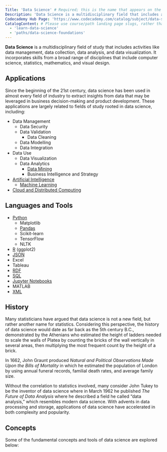```yaml
---
Title: 'Data Science' # Required; this is the name that appears on the hub page for this language. Pay attention to capitalization and punctuation!
Description: 'Data Science is a multidisciplinary field that includes activities like data management, data collection, data analysis, and data visualization.' # Required; ideally under 150 characters and starts with the name of the topic (used in search engine results and content previews)
Codecademy Hub Page: 'https://www.codecademy.com/catalog/subject/data-science' # If codecademy.com doesn't have a hub page for this language, that's okay too. You can omit this field.
CatalogContent: # Please use course/path landing page slugs, rather than linking to individual content items. If listing multiple items, please put the most relevant one first
  - 'learn-data-science'
  - 'paths/data-science-foundations'
---
```


**Data Science** is a multidisciplinary field of study that includes activities like data management, data collection, data analysis, and data visualization. It incorporates skills from a broad range of disciplines that include computer science, statistics, mathematics, and visual design.

## Applications

Since the beginning of the 21st century, data science has been used in almost every field of industry to extract insights from data that may be leveraged in business decision-making and product development. These applications are largely related to fields of study rooted in data science, including:

- Data Management
  - Data Security
  - Data Validation
    - Data Cleaning
  - Data Modelling
  - Data Integration
- Data Use
  - Data Visualization
  - Data Analytics
    - [Data Mining](https://wwww.codecademy.com/resources/docs/data-science/data-mining)
    - Business Intelligence and Strategy
- [Artificial Intelligence](https://www.codecademy.com/resources/docs/ai)
  - [Machine Learning](https://www.codecademy.com/resources/docs/ai/machine-learning)
- [Cloud and Distributed Computing](https://www.codecademy.com/resources/docs/cloud-computing)

## Languages and Tools

- [Python](https://www.codecademy.com/resources/docs/python)
  - Matplotlib
  - [Pandas](https://www.codecademy.com/resources/docs/pandas)
  - Scikit-learn
  - TensorFlow
  - NLTK
- [R](https://www.codecademy.com/resources/docs/r) (ggplot2)
- [JSON](https://www.codecademy.com/resources/docs/general/json)
- Excel
- Tableau
- [RDF](https://www.codecademy.com/resources/docs/general/semantic-technologies/rdf)
- [SQL](https://www.codecademy.com/resources/docs/sql)
- [Jupyter Notebooks](https://www.codecademy.com/resources/docs/data-science/jupyter-notebook)
- MATLAB
- [XML](https://www.codecademy.com/resources/docs/general/xml)

## History

Many statisticians have argued that data science is not a new field, but rather another name for statistics. Considering this perspective, the history of data science would date as far back as the 5th century B.C., demonstrated by the Athenians who estimated the height of ladders needed to scale the walls of Platea by counting the bricks of the wall vertically in several areas, then multiplying the most frequent count by the height of a brick.

In 1662, John Graunt produced _Natural and Political Observations Made Upon the Bills of Mortality_ in which he estimated the population of London by using annual funeral records, familial death rates, and average family size.

Without the correlation to statistics involved, many consider John Tukey to be the inventor of data science where in March 1962 he published _The Future of Data Analysis_ where he described a field he called “data analysis,” which resembles modern data science. With advents in data processing and storage, applications of data science have accelerated in both complexity and popularity.

## Concepts

Some of the fundamental concepts and tools of data science are explored below:
